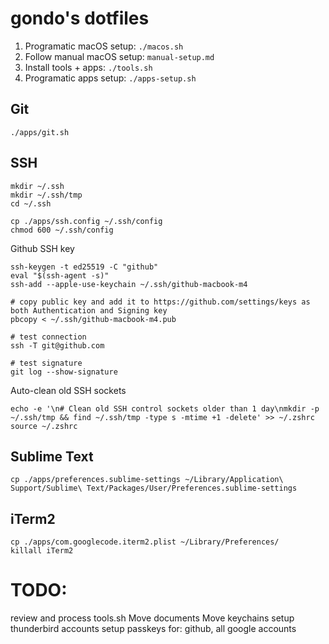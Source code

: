 # gondo's dotfiles

1. Programatic macOS setup: `./macos.sh`
2. Follow manual macOS setup: `manual-setup.md`
3. Install tools + apps: `./tools.sh`
4. Programatic apps setup: `./apps-setup.sh`


## Git
`./apps/git.sh`


## SSH
```
mkdir ~/.ssh
mkdir ~/.ssh/tmp
cd ~/.ssh

cp ./apps/ssh.config ~/.ssh/config
chmod 600 ~/.ssh/config
```

Github SSH key
```
ssh-keygen -t ed25519 -C "github"
eval "$(ssh-agent -s)"
ssh-add --apple-use-keychain ~/.ssh/github-macbook-m4

# copy public key and add it to https://github.com/settings/keys as both Authentication and Signing key
pbcopy < ~/.ssh/github-macbook-m4.pub

# test connection
ssh -T git@github.com

# test signature
git log --show-signature
```

Auto-clean old SSH sockets
```
echo -e '\n# Clean old SSH control sockets older than 1 day\nmkdir -p ~/.ssh/tmp && find ~/.ssh/tmp -type s -mtime +1 -delete' >> ~/.zshrc
source ~/.zshrc
```


## Sublime Text
```
cp ./apps/preferences.sublime-settings ~/Library/Application\ Support/Sublime\ Text/Packages/User/Preferences.sublime-settings
```


## iTerm2
```
cp ./apps/com.googlecode.iterm2.plist ~/Library/Preferences/
killall iTerm2
```


# TODO:

review and process tools.sh
Move documents
Move keychains
setup thunderbird accounts
setup passkeys for: github, all google accounts

